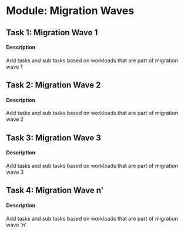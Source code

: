 
# Module: Migration Waves
## Task 1: Migration Wave 1
#### Description
Add tasks and sub tasks based on workloads that are part of migration wave 1
## Task 2: Migration Wave 2
#### Description
Add tasks and sub tasks based on workloads that are part of migration wave 2
## Task 3: Migration Wave 3
#### Description
Add tasks and sub tasks based on workloads that are part of migration wave 3
## Task 4: Migration Wave n'
#### Description
Add tasks and sub tasks based on workloads that are part of migration wave 'n'